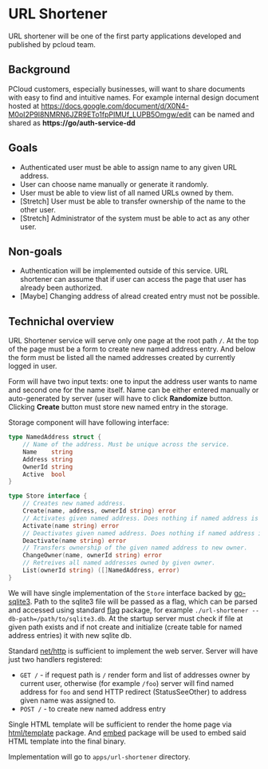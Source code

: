 # URL Shortener
URL shortener will be one of the first party applications developed and published by pcloud team.

## Background
PCloud customers, especially businesses, will want to share documents with easy to find and intuitive names. For example internal design document hosted at https://docs.google.com/document/d/X0N4-M0oI2P9l8NMRN6JZR9ETo1fpPIMUf_LUPB5Omgw/edit can be named and shared as **https://go/auth-service-dd**

## Goals
* Authenticated user must be able to assign name to any given URL address.
* User can choose name manually or generate it randomly.
* User must be able to view list of all named URLs owned by them.
* [Stretch] User must be able to transfer ownership of the name to the other user.
* [Stretch] Administrator of the system must be able to act as any other user.

## Non-goals
* Authentication will be implemented outside of this service. URL shortener can assume that if user can access the page that user has already been authorized.
* [Maybe] Changing address of alread created entry must not be possible.

## Technichal overview
URL Shortener service will serve only one page at the root path `/`. At the top of the page must be a form to create new named address entry. And below the form must be listed all the named addresses created by currently logged in user.

Form will have two input texts: one to input the address user wants to name and second one for the name itself. Name can be either entered manually or auto-generated by server (user will have to click **Randomize** button. Clicking **Create** button must store new named entry in the storage.

Storage component will have following interface:

```go
type NamedAddress struct {
	// Name of the address. Must be unique across the service.
	Name    string
	Address string
	OwnerId string
	Active  bool
}

type Store interface {
	// Creates new named address.
	Create(name, address, ownerId string) error
	// Activates given named address. Does nothing if named address is already active.
	Activate(name string) error
	// Deactivates given named address. Does nothing if named address is already inactive.
	Deactivate(name string) error
	// Transfers ownership of the given named address to new owner.
	ChangeOwner(name, ownerId string) error
	// Retreives all named addresses owned by given owner.
	List(ownerId string) ([]NamedAddress, error)
}
```

We will have single implementation of the `Store` interface backed by [go-sqlite3](https://github.com/mattn/go-sqlite3). Path to the sqlite3 file will be passed as a flag, which can be parsed and accessed using standard [flag](https://pkg.go.dev/flag) package, for example `./url-shortener --db-path=/path/to/sqlite3.db`. At the startup server must check if file at given path exists and if not create and initialize (create table for named address entries) it with new sqlite db.

Standard [net/http](https://pkg.go.dev/net/http) is sufficient to implement the web server. Server will have just two handlers registered:  
* `GET /` - if request path is `/` render form and list of addresses owner by current user, otherwise (for example `/foo`) server will find named address for `foo` and send HTTP redirect (StatusSeeOther) to address given name was assigned to.
* `POST /` - to create new named address entry

Single HTML template will be sufficient to render the home page via [html/template](https://pkg.go.dev/html/template) package. And [embed](https://pkg.go.dev/embed) package will be used to embed said HTML template into the final binary.

Implementation will go to `apps/url-shortener` directory.
